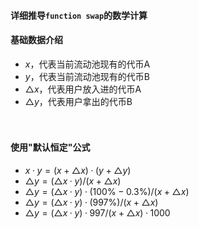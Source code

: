 
#### 详细推导```function swap```的数学计算
#### 基础数据介绍
- $x$，代表当前流动池现有的代币A
- $y$，代表当前流动池现有的代币B
- $△x$，代表用户放入进的代币A
- $△y$，代表用户拿出的代币B

　

#### 使用"默认恒定"公式
- $x·y = (x + △x)·(y + △y)$
- $△y = (△x · y) / (x + △x)$
- $△y = (△x · y)·(100\% - 0.3\%) / (x + △x)$
- $△y = (△x · y)·(997\%) / (x + △x)$
- $△y = (△x · y)·997 / (x + △x)·1000$